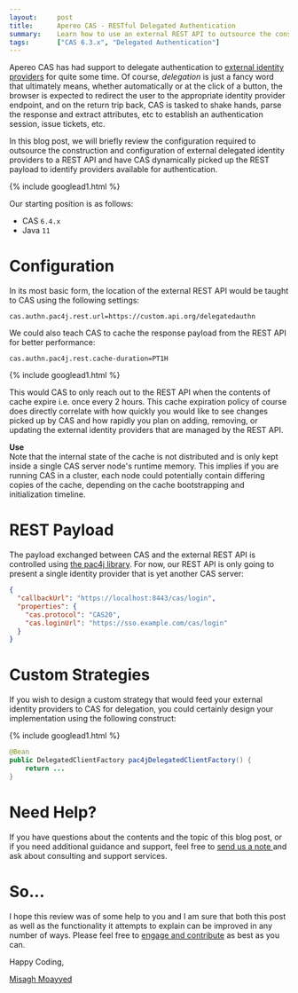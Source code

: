 ```yaml
---
layout:     post
title:      Apereo CAS - RESTful Delegated Authentication
summary:    Learn how to use an external REST API to outsource the construction and configuration of external delegated identity providers.
tags:       ["CAS 6.3.x", "Delegated Authentication"]
---
```


Apereo CAS has had support to delegate authentication to [external identity providers][delegation] for quite some time. Of course, *delegation* is just a fancy word that ultimately means, whether automatically or at the click of a button, the browser is expected to redirect the user to the appropriate identity provider endpoint, and on the return trip back, CAS is tasked to shake hands, parse the response and extract attributes, etc to establish an authentication session, issue tickets, etc. 

In this blog post, we will briefly review the configuration required to outsource the construction and configuration of external delegated identity providers to a REST API and have CAS dynamically picked up the REST payload to identify providers available for authentication. 

{% include googlead1.html  %}

Our starting position is as follows:

- CAS `6.4.x`
- Java `11`

# Configuration

In its most basic form, the location of the external REST API would be taught to CAS using the following settings:

```properties
cas.authn.pac4j.rest.url=https://custom.api.org/delegatedauthn
```

We could also teach CAS to cache the response payload from the REST API for better performance:

```properties
cas.authn.pac4j.rest.cache-duration=PT1H
```

{% include googlead1.html  %}

This would CAS to only reach out to the REST API when the contents of cache expire i.e. once every 2 hours. This cache expiration policy of course does directly correlate with how quickly you would like to see changes picked up by CAS and how rapidly you plan on adding, removing, or updating the external identity providers that are managed by the REST API. 

<div class="alert alert-info">
<strong>Use</strong><br/>Note that the internal state of the cache is not distributed and is only kept inside a single CAS server node's runtime memory. This implies if you are running CAS in a cluster, each node could potentially contain differing copies of the cache, depending on the cache bootstrapping and initialization timeline.</div>

# REST Payload

The payload exchanged between CAS and the external REST API is controlled using [the pac4j library](http://www.pac4j.org/docs/config-module.html). For now, our REST API is only going to present a single identity provider that is yet another CAS server:

```json
{
  "callbackUrl": "https://localhost:8443/cas/login",
  "properties": {
    "cas.protocol": "CAS20",
    "cas.loginUrl": "https://sso.example.com/cas/login"
  }
}
```

# Custom Strategies

If you wish to design a custom strategy that would feed your external identity providers to CAS for delegation, you could certainly design your implementation using the following construct:

{% include googlead1.html  %}

```java
@Bean
public DelegatedClientFactory pac4jDelegatedClientFactory() {
    return ...
}
```

# Need Help?

If you have questions about the contents and the topic of this blog post, or if you need additional guidance and support, feel free to [send us a note ](/#contact-section-header) and ask about consulting and support services.

# So...

I hope this review was of some help to you and I am sure that both this post as well as the functionality it attempts to explain can be improved in any number of ways. Please feel free to [engage and contribute][contribguide] as best as you can.

Happy Coding,

[Misagh Moayyed](https://fawnoos.com)

[delegation]: https://apereo.github.io/cas/6.4.x/integration/Delegate-Authentication.html
[contribguide]: https://apereo.github.io/cas/developer/Contributor-Guidelines.html